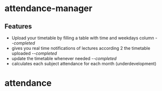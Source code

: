 # attendance-manager

## Features
- Upload your timetable by filling a table with time and weekdays column --_completed_
- gives you real time notifications of lectures according 2 the timetable uploaded --_completed_ 
- update the timetable whenever needed --_completed_
- calculates each subject attendance for each month (underdevelopment)
# attendance
